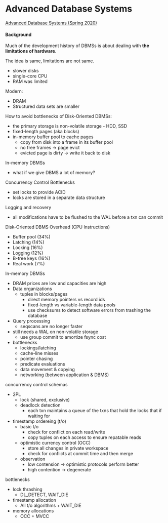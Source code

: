 # Advanced Database Systems

[Advanced Database Systems (Spring 2020)](https://www.youtube.com/playlist?list=PLSE8ODhjZXjaKScG3l0nuOiDTTqpfnWFf)

#### Background

Much of the development history of DBMSs is about dealing with **the limitations of hardware**.

The idea is same, limitations are not same.
- slower disks
- single-core CPU
- RAM was limited

Modern:
- DRAM
- Structured data sets are smaller

How to avoid bottlenecks of Disk-Oriented DBMSs:
- the primary storage is non-volatile storage - HDD, SSD
- fixed-length pages (aka blocks)
- in-memory buffer pool to cache pages
  - copy from disk into a frame in its buffer pool
  - no free frames -> page evict
  - evicted page is dirty -> write it back to disk

In-memory DBMSs 
- what if we give DBMS a lot of memory?

Concurrency Control Bottlenecks
- set locks to provide ACID
- locks are stored in a separate data structure

Logging and recovery
- all modifications have to be flushed to the WAL before a txn can commit

Disk-Oriented DBMS Overhead (CPU Instructions)
- Buffer pool (34%)
- Latching (14%)
- Locking (16%)
- Logging (12%)
- B-tree keys (16%)
- Real work (7%)

In-memory DBMSs
- DRAM prices are low and capacities are high
- Data organizations
  - tuples in blocks/pages
    - direct memory pointers vs record ids
    - fixed-length vs variable-length data pools
    - use checksums to detect software errors from trashing the database
- Query processing
  - seqscans are no longer faster
- still needs a WAL on non-volatile storage
  - use group commit to amortize fsync cost
- bottlenecks
  - lockings/latching
  - cache-line misses
  - pointer chasing
  - predicate evaluations
  - data movement & copying
  - networking (between application & DBMS)

concurrency control schemas
- 2PL
  - lock (shared, exclusive)
  - deadlock detection
    - each txn maintains a queue of the txns that hold the locks that if waiting for
- timestamp ordereing (t/o)
  - basic t/o
    - check for conflict on each read/write
    - copy tuples on each access to ensure repatable reads
  - optimistic currency control (OCC)
    - store all changes in private workspace
    - check for conflicts at commit time and then merge
  - observation
    - low contension -> optimistic protocols perform better
    - high contention -> degenerate

bottlenecks
- lock thrashing
  - DL_DETECT, WAIT_DIE
- timestamp allocation
  - All t/o algorithms + WAIT_DIE
- memory allocations
  - OCC + MVCC
 